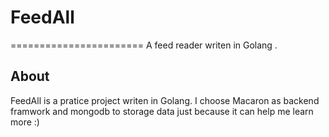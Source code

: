 # FeedAll
=======================
A feed reader writen in Golang .
## About
FeedAll is a pratice project writen in Golang.
I choose Macaron as backend framwork and mongodb to storage data just because it can help me learn more :)
